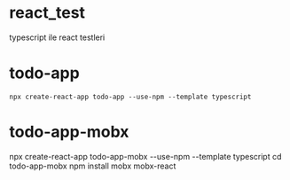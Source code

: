 # react_test
typescript ile react testleri

todo-app
========
    npx create-react-app todo-app --use-npm --template typescript

todo-app-mobx
=============
npx create-react-app todo-app-mobx  --use-npm --template typescript
cd todo-app-mobx
npm install mobx mobx-react
